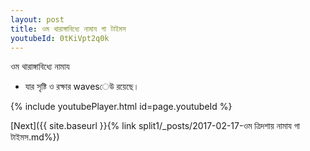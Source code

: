 ```yaml
---
layout: post
title: ওম থারাঙ্গাবিধ্যে নামায গা টাইমস
youtubeId: 0tKiVpt2q0k
---
```

 
 
 ওম থারাঙ্গাবিধ্যে নামায  
 
 -  যার সৃষ্টি ও রক্ষার wavesেউ রয়েছে। 
 
  
 
  
 
 
 
 
 
 


{% include youtubePlayer.html id=page.youtubeId %}
 
[Next]({{ site.baseurl }}{% link  split1/_posts/2017-02-17-ওম ত্রিদশায় নামায গা টাইমস.md%})
 
